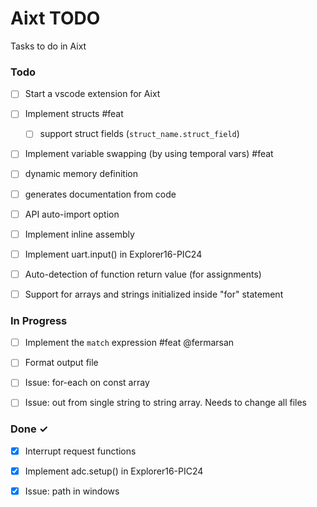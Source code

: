 # Aixt TODO

Tasks to do in Aixt 


### Todo

- [ ] Start a vscode extension for Aixt
- [ ] Implement structs #feat
    - [ ] support struct fields (`struct_name.struct_field`)
- [ ] Implement variable swapping (by using temporal vars) #feat
- [ ] dynamic memory definition
- [ ] generates documentation from code
- [ ] API auto-import option
- [ ] Implement inline assembly
- [ ] Implement uart.input() in Explorer16-PIC24
- [ ] Auto-detection of function return value (for assignments)
- [ ] Support for arrays and strings initialized inside "for" statement


### In Progress

- [ ] Implement the `match` expression #feat @fermarsan
- [ ] Format output file
- [ ] Issue: for-each on const array
- [ ] Issue: out from single string to string array. Needs to change all files


### Done ✓

- [x] Interrupt request functions
- [x] Implement adc.setup() in Explorer16-PIC24
- [x] Issue: path in windows

